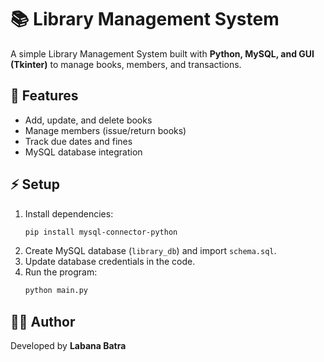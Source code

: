 # 📚 Library Management System

A simple Library Management System built with **Python, MySQL, and GUI (Tkinter)** to manage books, members, and transactions.

## 🚀 Features
- Add, update, and delete books
- Manage members (issue/return books)
- Track due dates and fines
- MySQL database integration

## ⚡ Setup
1. Install dependencies:
   ```bash
   pip install mysql-connector-python
   ```
2. Create MySQL database (`library_db`) and import `schema.sql`.
3. Update database credentials in the code.
4. Run the program:
   ```bash
   python main.py
   ```

## 👩‍💻 Author
Developed by **Labana Batra**

